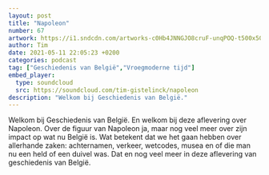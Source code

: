 ```yaml
---
layout: post
title: "Napoleon"
number: 67
artwork: https://i1.sndcdn.com/artworks-c0Hb4JNNGJO8cruF-unqPOQ-t500x500.jpg
author: Tim
date: 2021-05-11 22:05:23 +0200
categories: podcast
tag: ["Geschiedenis van België","Vroegmoderne tijd"]
embed_player:
  type: soundcloud
  src: https://soundcloud.com/tim-gistelinck/napoleon
description: "Welkom bij Geschiedenis van België."
---
```

Welkom bij Geschiedenis van België. En welkom bij deze aflevering over Napoleon. Over de figuur van Napoleon ja, maar nog veel meer over zijn impact op wat nu België is. Wat betekent dat we het gaan hebben over allerhande zaken: achternamen, verkeer, wetcodes, musea en of die man nu een held of een duivel was. Dat en nog veel meer in deze aflevering van geschiedenis van België.